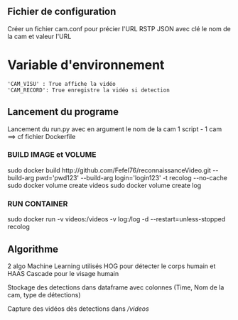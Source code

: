 <H2> Fichier de configuration </H2> 
Créer un fichier cam.conf pour précier l'URL RSTP
JSON avec clé le nom de la cam et valeur l'URL


 # Variable d'environnement
    'CAM_VISU' : True affiche la vidéo
    'CAM_RECORD': True enregistre la vidéo si detection

<H2> Lancement du programe </H2> 
Lancement du run.py avec en argument le nom de la cam
1 script - 1 cam
==> cf fichier Dockerfile
<h3>BUILD IMAGE et VOLUME</h3>
sudo docker build http://github.com/Fefel76/reconnaissanceVideo.git --build-arg pwd='pwd123' --build-arg login='login123' -t recolog --no-cache
sudo docker volume create videos  
sudo docker volume create log
<h3>RUN CONTAINER</h3>
sudo docker run -v videos:/videos -v log:/log -d --restart=unless-stopped recolog 

<H2> Algorithme </H2> 
2 algo Machine Learning utilisés HOG pour détecter le corps humain et HAAS Cascade pour le visage humain

Stockage des detections dans dataframe avec colonnes (Time, Nom de la cam, type de détections)

Capture des vidéos dès detections dans <i>/videos </i>